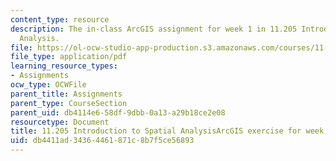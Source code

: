 ```yaml
---
content_type: resource
description: The in-class ArcGIS assignment for week 1 in 11.205 Introduction to Spatial
  Analysis.
file: https://ol-ocw-studio-app-production.s3.amazonaws.com/courses/11-205-introduction-to-spatial-analysis-fall-2019/db4411ad34364461871c8b7f5ce56893_11.205f19_week_1_arc.pdf
file_type: application/pdf
learning_resource_types:
- Assignments
ocw_type: OCWFile
parent_title: Assignments
parent_type: CourseSection
parent_uid: db4114e6-58df-9dbb-0a13-a29b18ce2e08
resourcetype: Document
title: 11.205 Introduction to Spatial AnalysisArcGIS exercise for week 1
uid: db4411ad-3436-4461-871c-8b7f5ce56893
---
```

